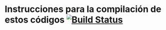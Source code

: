 # Instrucciones para la compilación de estos códigos [![Build Status](https://img.shields.io/badge/Estado%3A-Terminado-green)](https://img.shields.io/badge/Estado%3A-Terminado-green)


